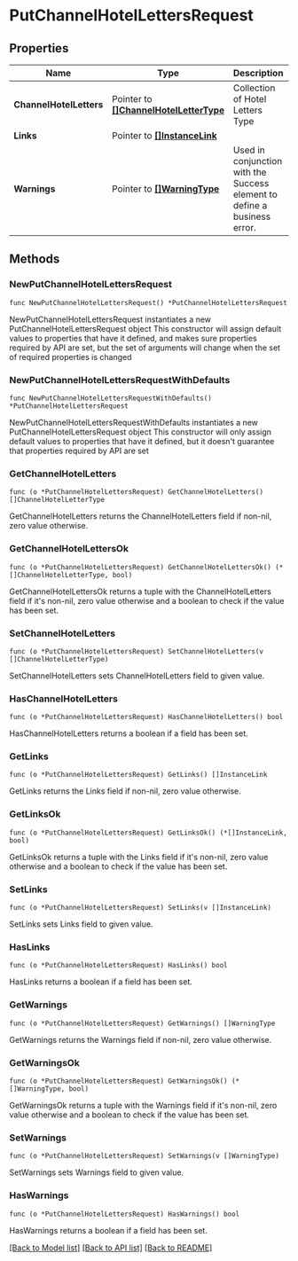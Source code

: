 # PutChannelHotelLettersRequest

## Properties

Name | Type | Description | Notes
------------ | ------------- | ------------- | -------------
**ChannelHotelLetters** | Pointer to [**[]ChannelHotelLetterType**](ChannelHotelLetterType.md) | Collection of Hotel Letters Type | [optional] 
**Links** | Pointer to [**[]InstanceLink**](InstanceLink.md) |  | [optional] 
**Warnings** | Pointer to [**[]WarningType**](WarningType.md) | Used in conjunction with the Success element to define a business error. | [optional] 

## Methods

### NewPutChannelHotelLettersRequest

`func NewPutChannelHotelLettersRequest() *PutChannelHotelLettersRequest`

NewPutChannelHotelLettersRequest instantiates a new PutChannelHotelLettersRequest object
This constructor will assign default values to properties that have it defined,
and makes sure properties required by API are set, but the set of arguments
will change when the set of required properties is changed

### NewPutChannelHotelLettersRequestWithDefaults

`func NewPutChannelHotelLettersRequestWithDefaults() *PutChannelHotelLettersRequest`

NewPutChannelHotelLettersRequestWithDefaults instantiates a new PutChannelHotelLettersRequest object
This constructor will only assign default values to properties that have it defined,
but it doesn't guarantee that properties required by API are set

### GetChannelHotelLetters

`func (o *PutChannelHotelLettersRequest) GetChannelHotelLetters() []ChannelHotelLetterType`

GetChannelHotelLetters returns the ChannelHotelLetters field if non-nil, zero value otherwise.

### GetChannelHotelLettersOk

`func (o *PutChannelHotelLettersRequest) GetChannelHotelLettersOk() (*[]ChannelHotelLetterType, bool)`

GetChannelHotelLettersOk returns a tuple with the ChannelHotelLetters field if it's non-nil, zero value otherwise
and a boolean to check if the value has been set.

### SetChannelHotelLetters

`func (o *PutChannelHotelLettersRequest) SetChannelHotelLetters(v []ChannelHotelLetterType)`

SetChannelHotelLetters sets ChannelHotelLetters field to given value.

### HasChannelHotelLetters

`func (o *PutChannelHotelLettersRequest) HasChannelHotelLetters() bool`

HasChannelHotelLetters returns a boolean if a field has been set.

### GetLinks

`func (o *PutChannelHotelLettersRequest) GetLinks() []InstanceLink`

GetLinks returns the Links field if non-nil, zero value otherwise.

### GetLinksOk

`func (o *PutChannelHotelLettersRequest) GetLinksOk() (*[]InstanceLink, bool)`

GetLinksOk returns a tuple with the Links field if it's non-nil, zero value otherwise
and a boolean to check if the value has been set.

### SetLinks

`func (o *PutChannelHotelLettersRequest) SetLinks(v []InstanceLink)`

SetLinks sets Links field to given value.

### HasLinks

`func (o *PutChannelHotelLettersRequest) HasLinks() bool`

HasLinks returns a boolean if a field has been set.

### GetWarnings

`func (o *PutChannelHotelLettersRequest) GetWarnings() []WarningType`

GetWarnings returns the Warnings field if non-nil, zero value otherwise.

### GetWarningsOk

`func (o *PutChannelHotelLettersRequest) GetWarningsOk() (*[]WarningType, bool)`

GetWarningsOk returns a tuple with the Warnings field if it's non-nil, zero value otherwise
and a boolean to check if the value has been set.

### SetWarnings

`func (o *PutChannelHotelLettersRequest) SetWarnings(v []WarningType)`

SetWarnings sets Warnings field to given value.

### HasWarnings

`func (o *PutChannelHotelLettersRequest) HasWarnings() bool`

HasWarnings returns a boolean if a field has been set.


[[Back to Model list]](../README.md#documentation-for-models) [[Back to API list]](../README.md#documentation-for-api-endpoints) [[Back to README]](../README.md)


